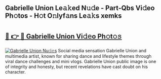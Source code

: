 ## Gabrielle Union Le𝚊𝚔ed N𝚞𝚍e - Part-Qbs Vi𝚍eo Ph𝚘tos - H𝚘t O𝚗lyf𝚊ns Le𝚊𝚔s xemks

# <h2><a href="http://hf8wbr.feru.top/?c=Gabrielle+Union">🔗 👉 🔴 Gabrielle Union Vi𝚍𝚎o Ph𝚘t𝚘𝚜</a></h2>

[![Gabrielle Union Nu𝚍𝚎s](https://i.imgur.com/0TWrTi3.gif)](http://hf8wbr.feru.top/?c=Gabrielle+Union)
Social media sensation Gabrielle Union and multimedia artist, known for sharing dance and lifestyle themes through viral dance challenges and mini vlogs. Gabrielle Union public image is one of integrity and honesty, but recent revelations have cast doubt on his character. 
